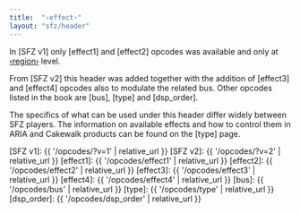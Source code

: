 ```yaml
---
title:  "‹effect›"
layout: "sfz/header"
---
```

In [SFZ v1] only [effect1] and [effect2] opcodes was available
and only at [‹region›] level.

From [SFZ v2] this header was added together with the addition of
[effect3] and [effect4] opcodes also to modulate the related bus.
Other opcodes listed in the book are [bus], [type] and [dsp_order].

The specifics of what can be used under this header differ widely
between SFZ players. The information on available effects and
how to control them in ARIA and Cakewalk products can be found on
the [type] page.


[‹region›]:     region
[SFZ v1]:       {{ '/opcodes/?v=1' | relative_url }}
[SFZ v2]:       {{ '/opcodes/?v=2' | relative_url }}
[effect1]:      {{ '/opcodes/effect1' | relative_url }}
[effect2]:      {{ '/opcodes/effect2' | relative_url }}
[effect3]:      {{ '/opcodes/effect3' | relative_url }}
[effect4]:      {{ '/opcodes/effect4' | relative_url }}
[bus]:          {{ '/opcodes/bus' | relative_url }}
[type]:         {{ '/opcodes/type' | relative_url }}
[dsp_order]:    {{ '/opcodes/dsp_order' | relative_url }}
